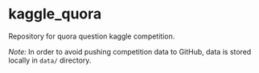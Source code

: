 # kaggle_quora
Repository for quora question kaggle competition.

*Note:* In order to avoid pushing competition data to GitHub, data is stored locally in `data/` directory.
